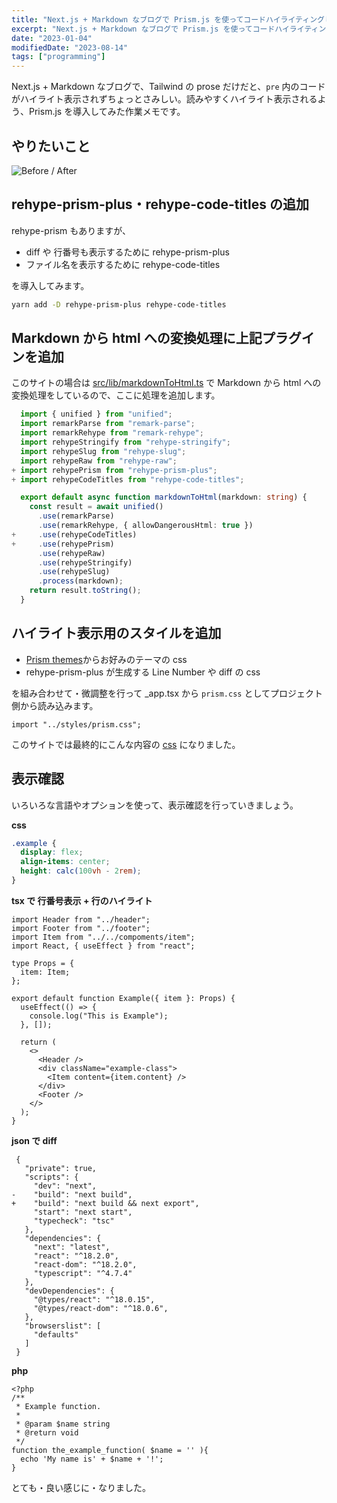 ```yaml
---
title: "Next.js + Markdown なブログで Prism.js を使ってコードハイライティングしたい"
excerpt: "Next.js + Markdown なブログで Prism.js を使ってコードハイライティングしたい"
date: "2023-01-04"
modifiedDate: "2023-08-14"
tags: ["programming"]
---
```


Next.js + Markdown なブログで、Tailwind の prose だけだと、`pre` 内のコードがハイライト表示されずちょっとさみしい。読みやすくハイライト表示されるよう、Prism.js を導入してみた作業メモです。

## やりたいこと

![Before / After](/images/rehype-prism/before-after.png)

## rehype-prism-plus・rehype-code-titles の追加

rehype-prism もありますが、

- diff や 行番号も表示するために rehype-prism-plus
- ファイル名を表示するために rehype-code-titles

を導入してみます。

```sh
yarn add -D rehype-prism-plus rehype-code-titles
```

## Markdown から html への変換処理に上記プラグインを追加

このサイトの場合は [src/lib/markdownToHtml.ts](https://github.com/takenorioshima/takenorioshima-org/blob/main/src/lib/markdownToHtml.ts) で Markdown から html への変換処理をしているので、ここに処理を追加します。

```diff-ts:src/lib/markdownToHtml.ts
  import { unified } from "unified";
  import remarkParse from "remark-parse";
  import remarkRehype from "remark-rehype";
  import rehypeStringify from "rehype-stringify";
  import rehypeSlug from "rehype-slug";
  import rehypeRaw from "rehype-raw";
+ import rehypePrism from "rehype-prism-plus";
+ import rehypeCodeTitles from "rehype-code-titles";

  export default async function markdownToHtml(markdown: string) {
    const result = await unified()
      .use(remarkParse)
      .use(remarkRehype, { allowDangerousHtml: true })
+     .use(rehypeCodeTitles)
+     .use(rehypePrism)
      .use(rehypeRaw)
      .use(rehypeStringify)
      .use(rehypeSlug)
      .process(markdown);
    return result.toString();
  }
```

## ハイライト表示用のスタイルを追加

- [Prism themes](https://github.com/PrismJS/prism-themes)からお好みのテーマの css
- rehype-prism-plus が生成する Line Number や diff の css

を組み合わせて・微調整を行って \_app.tsx から `prism.css` としてプロジェクト側から読み込みます。

```tsx:src/pages/_app.tsx
import "../styles/prism.css";
```

このサイトでは最終的にこんな内容の [css](https://github.com/takenorioshima/takenorioshima-org/blob/main/src/styles/prism.css) になりました。

## 表示確認

いろいろな言語やオプションを使って、表示確認を行っていきましょう。

**css**

```css
.example {
  display: flex;
  align-items: center;
  height: calc(100vh - 2rem);
}
```

**tsx で 行番号表示 + 行のハイライト**

```tsx {1,4-6} showLineNumbers
import Header from "../header";
import Footer from "../footer";
import Item from "../../compoments/item";
import React, { useEffect } from "react";

type Props = {
  item: Item;
};

export default function Example({ item }: Props) {
  useEffect(() => {
    console.log("This is Example");
  }, []);

  return (
    <>
      <Header />
      <div className="example-class">
        <Item content={item.content} />
      </div>
      <Footer />
    </>
  );
}
```

**json で diff**

```diff-json
 {
   "private": true,
   "scripts": {
     "dev": "next",
-    "build": "next build",
+    "build": "next build && next export",
     "start": "next start",
     "typecheck": "tsc"
   },
   "dependencies": {
     "next": "latest",
     "react": "^18.2.0",
     "react-dom": "^18.2.0",
     "typescript": "^4.7.4"
   },
   "devDependencies": {
     "@types/react": "^18.0.15",
     "@types/react-dom": "^18.0.6",
   },
   "browserslist": [
     "defaults"
   ]
 }
```

**php**

```php:functions.php
<?php
/**
 * Example function.
 *
 * @param $name string
 * @return void
 */
function the_example_function( $name = '' ){
  echo 'My name is' + $name + '!';
}
```

とても・良い感じに・なりました。
